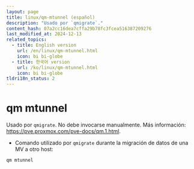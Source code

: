 ```yaml
---
layout: page
title: linux/qm-mtunnel (español)
description: "Usado por `qmigrate`."
content_hash: 07a2cc16dea7cffa29b78fc3fcea516387209276
last_modified_at: 2024-12-13
related_topics:
  - title: English version
    url: /en/linux/qm-mtunnel.html
    icon: bi bi-globe
  - title: 한국어 version
    url: /ko/linux/qm-mtunnel.html
    icon: bi bi-globe
tldri18n_status: 2
---
```

# qm mtunnel

Usado por `qmigrate`.
No debe invocarse manualmente.
Más información: <https://pve.proxmox.com/pve-docs/qm.1.html>.

- Comando utilizado por `qmigrate` durante la migración de datos de una MV a otro host:

`qm mtunnel`
